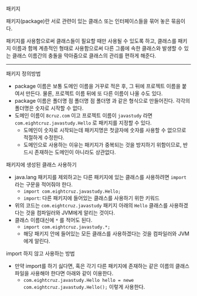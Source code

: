패키지

패키지(package)란 서로 관련이 있는 클래스 또는 인터페이스들을 묶어 놓은 묶음이다. 

패키지를 사용함으로써 클래스들이 필요할 때만 사용될 수 있도록 하고, 클래스를 패키지 이름과 함께 계층적인 형태로 사용함으로써 다른 그룹에 속한 클래스와 발생할 수 있는 클래스 이름간의 충돌을 막아줌으로 클래스의 관리를 편하게 해준다.


---


패키지 정의방법
- package 이름은 보통 도메인 이름을 거꾸로 적은 후, 그 뒤에 프로젝트 이름을 붙여서 만든다. 물론, 프로젝트 이름 뒤에 또 다른 이름이 나올 수도 있다.
- package 이름은 폴더명 점 폴더명 점 폴더명 과 같은 형식으로 만들어진다. 각각의 폴더명은 숫자로 시작할 수 없다.
- 도메인 이름이 `8cruz.com` 이고 프로젝트 이름이 `javastudy` 라면 `com.eightcruz.javastudy.Hello` 로 패키지를 지정할 수 있다.
  - 도메인이 숫자로 시작되는데 패키지명은 첫글자에 숫자를 사용할 수 없으므로 적절하게 수정한다.
  - 도메인으로 사용하는 이유는 패키지가 중복되는 것을 방지하기 위함이므로, 반드시 존재하는 도메인이 아니라도 상관없다.


패키지에 생성된 클래스 사용하기
- java.lang 패키지를 제외하고는 다른 패키지에 있는 클래스를 사용하려면 `import` 라는 구문을 적어줘야 한다.
  - `import com.eightcruz.javastudy.Hello;`
  - `import`: 다른 패키지에 들어있는 클래스를 사용하기 위한 키워드
- 위의 코드는 `com.eightcruz.javastudy` 패키지 아래의 `Hello` 클래스를 사용하겠다는 것을 컴파일러와 JVM에게 알리는 것이다.
- 클래스 이름대신에 `*` 를 적어도 된다.
  - `import com.eightcruz.javastudy.*;`
  - 해당 패키지 안에 들어있는 모든 클래스를 사용하겠다는 것을 컴파일러와 JVM에게 알린다. 


import 하지 않고 사용하는 방법
- 만약 import를 하기 싫다면, 혹은 각기 다른 패키지에 존재하는 같은 이름의 클래스 파일을 사용해야 한다면 아래와 같이 이용한다.
  - `com.eightcruz.javastudy.Hello hello = newe com.eightcruz.javastudy.Hello();` 이렇게 사용한다.